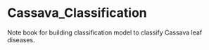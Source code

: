 # Cassava_Classification
Note book for building classification model to classify Cassava leaf diseases.
